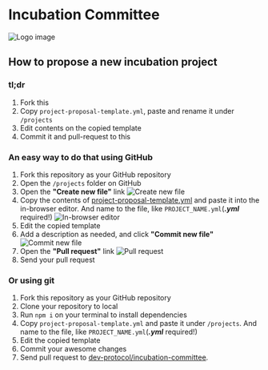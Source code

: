 # Incubation Committee

![Logo image](https://raw.githubusercontent.com/dev-protocol/incubation-committee/main/assets/logo.png)

## How to propose a new incubation project

### tl;dr

1. Fork this
2. Copy `project-proposal-template.yml`, paste and rename it under `/projects`
3. Edit contents on the copied template
4. Commit it and pull-request to this

### An easy way to do that using GitHub

1. Fork this repository as your GitHub repository
2. Open the `/projects` folder on GitHub
3. Open the **"Create new file"** link ![Create new file](https://i.imgur.com/FZITkEM.png)
4. Copy the contents of [project-proposal-template.yml](https://github.com/dev-protocol/incubation-committee/blob/main/project-proposal-template.yml) and paste it into the in-browser editor. And name to the file, like `PROJECT_NAME.yml`(_**.yml**_ required!) ![In-browser editor](https://i.imgur.com/FA90G8F.png)
5. Edit the copied template
6. Add a description as needed, and click **"Commit new file"** ![Commit new file](https://i.imgur.com/ToZhVwa.png)
7. Open the **"Pull request"** link ![Pull request](https://i.imgur.com/OXjXNBU.png)
8. Send your pull request

### Or using git

1. Fork this repository as your GitHub repository
2. Clone your repository to local
3. Run `npm i` on your terminal to install dependencies
4. Copy `project-proposal-template.yml` and paste it under `/projects`. And name to the file, like `PROJECT_NAME.yml`(_**.yml**_ required!)
5. Edit the copied template
6. Commit your awesome changes
7. Send pull request to [dev-protocol/incubation-committee](https://github.com/dev-protocol/incubation-committee).
